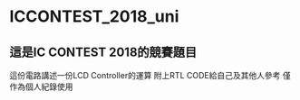 # ICCONTEST_2018_uni
## 這是IC CONTEST 2018的競賽題目
這份電路講述一份LCD Controller的運算
附上RTL CODE給自己及其他人參考
僅作為個人紀錄使用
